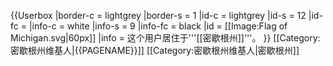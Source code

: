 {{Userbox
  |border-c = lightgrey
  |border-s = 1
  |id-c     = lightgrey
  |id-s     = 12
  |id-fc    = 
  |info-c   = white
  |info-s   = 9
  |info-fc  = black
  |id       = [[Image:Flag of Michigan.svg|60px]]
  |info     = 这个用户居住于'''[[密歇根州]]'''。
}}
<includeonly>
[[Category:密歇根州维基人|{{PAGENAME}}]]
</includeonly><noinclude>
[[Category:密歇根州维基人|密歇根州]]
</noinclude>